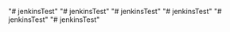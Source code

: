 "# jenkinsTest" 
"# jenkinsTest" 
"# jenkinsTest" 
"# jenkinsTest" 
"# jenkinsTest" 
"# jenkinsTest" 

